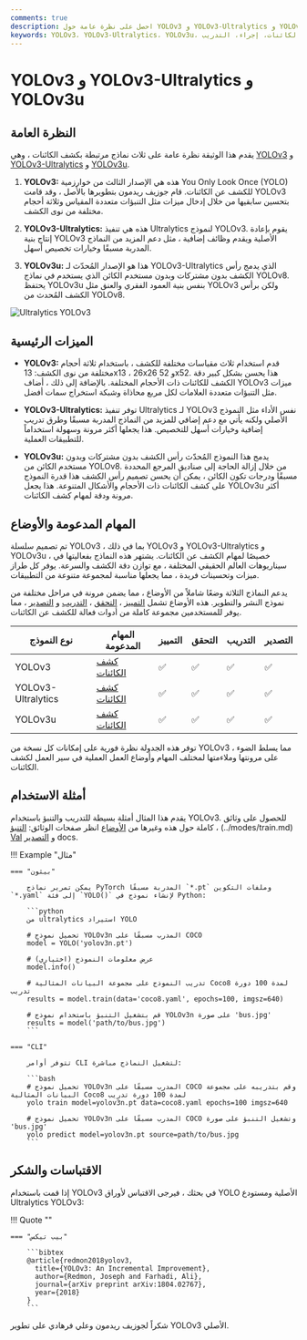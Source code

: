 ```yaml
---
comments: true
description: احصل على نظرة عامة حول YOLOv3 و YOLOv3-Ultralytics و YOLOv3u. تعرف على ميزاتها الرئيسية واستخدامها والمهام المدعومة للكشف عن الكائنات.
keywords: YOLOv3، YOLOv3-Ultralytics، YOLOv3u، الكشف عن الكائنات، إجراء، التدريب، Ultralytics
---
```


# YOLOv3 و YOLOv3-Ultralytics و YOLOv3u

## النظرة العامة

يقدم هذا الوثيقة نظرة عامة على ثلاث نماذج مرتبطة بكشف الكائنات ، وهي [YOLOv3](https://pjreddie.com/darknet/yolo/) و [YOLOv3-Ultralytics](https://github.com/ultralytics/yolov3) و [YOLOv3u](https://github.com/ultralytics/ultralytics).

1. **YOLOv3:** هذه هي الإصدار الثالث من خوارزمية You Only Look Once (YOLO) للكشف عن الكائنات. قام جوزيف ريدمون بتطويرها بالأصل ، وقد قامت YOLOv3 بتحسين سابقيها من خلال إدخال ميزات مثل التنبؤات متعددة المقياس وثلاثة أحجام مختلفة من نوى الكشف.

2. **YOLOv3-Ultralytics:** هذه هي تنفيذ Ultralytics لنموذج YOLOv3. يقوم بإعادة إنتاج بنية YOLOv3 الأصلية ويقدم وظائف إضافية ، مثل دعم المزيد من النماذج المدربة مسبقًا وخيارات تخصيص أسهل.

3. **YOLOv3u:** هذا هو الإصدار المُحدّث لـ YOLOv3-Ultralytics الذي يدمج رأس الكشف بدون مشتركات وبدون مستخدم الكائن الذي يستخدم في نماذج YOLOv8. يحتفظ YOLOv3u بنفس بنية العمود الفقري والعنق مثل YOLOv3 ولكن برأس الكشف المُحدث من YOLOv8.

![Ultralytics YOLOv3](https://raw.githubusercontent.com/ultralytics/assets/main/yolov3/banner-yolov3.png)

## الميزات الرئيسية

- **YOLOv3:** قدم استخدام ثلاث مقياسات مختلفة للكشف ، باستخدام ثلاثة أحجام مختلفة من نوى الكشف: 13x13 ، 26x26 و 52x52. هذا يحسن بشكل كبير دقة الكشف للكائنات ذات الأحجام المختلفة. بالإضافة إلى ذلك ، أضاف YOLOv3 ميزات مثل التنبؤات متعددة العلامات لكل مربع محاذاة وشبكة استخراج سمات أفضل.

- **YOLOv3-Ultralytics:** توفر تنفيذ Ultralytics لـ YOLOv3 نفس الأداء مثل النموذج الأصلي ولكنه يأتي مع دعم إضافي للمزيد من النماذج المدربة مسبقًا وطرق تدريب إضافية وخيارات أسهل للتخصيص. هذا يجعلها أكثر مرونة وسهولة استخداماً للتطبيقات العملية.

- **YOLOv3u:** يدمج هذا النموذج المُحدّث رأس الكشف بدون مشتركات وبدون مستخدم الكائن من YOLOv8. من خلال إزالة الحاجة إلى صناديق المرجع المحددة مسبقًا ودرجات تكون الكائن ، يمكن أن يحسن تصميم رأس الكشف هذا قدرة النموذج على كشف الكائنات ذات الأحجام والأشكال المتنوعة. هذا يجعل YOLOv3u أكثر مرونة ودقة لمهام كشف الكائنات.

## المهام المدعومة والأوضاع

تم تصميم سلسلة YOLOv3 ، بما في ذلك YOLOv3 و YOLOv3-Ultralytics و YOLOv3u ، خصيصًا لمهام الكشف عن الكائنات. يشتهر هذه النماذج بفعاليتها في سيناريوهات العالم الحقيقي المختلفة ، مع توازن دقة الكشف والسرعة. يوفر كل طراز ميزات وتحسينات فريدة ، مما يجعلها مناسبة لمجموعة متنوعة من التطبيقات.

يدعم النماذج الثلاثة وضعًا شاملاً من الأوضاع ، مما يضمن مرونة في مراحل مختلفة من نموذج النشر والتطوير. هذه الأوضاع تشمل [التمييز](../modes/predict.md) ، [التحقق](../modes/val.md) ، [التدريب](../modes/train.md) و [التصدير](../modes/export.md) ، مما يوفر للمستخدمين مجموعة كاملة من أدوات فعالة للكشف عن الكائنات.

| نوع النموذج        | المهام المدعومة                    | التمييز | التحقق | التدريب | التصدير |
|--------------------|------------------------------------|---------|--------|---------|---------|
| YOLOv3             | [كشف الكائنات](../tasks/detect.md) | ✅       | ✅      | ✅       | ✅       |
| YOLOv3-Ultralytics | [كشف الكائنات](../tasks/detect.md) | ✅       | ✅      | ✅       | ✅       |
| YOLOv3u            | [كشف الكائنات](../tasks/detect.md) | ✅       | ✅      | ✅       | ✅       |

توفر هذه الجدولة نظرة فورية على إمكانات كل نسخة من YOLOv3 ، مما يسلط الضوء على مرونتها وملاءمتها لمختلف المهام وأوضاع العمل العملية في سير العمل لكشف الكائنات.

## أمثلة الاستخدام

يقدم هذا المثال أمثلة بسيطة للتدريب والتنبؤ باستخدام YOLOv3. للحصول على وثائق كاملة حول هذه وغيرها من [الأوضاع](../modes/index.md) انظر صفحات الوثائق: [التنبؤ](../modes/predict.md) ، (../modes/train.md) [Val](../modes/val.md) و [التصدير](../modes/export.md) docs.

!!! Example "مثال"

    === "بيثون"

        يمكن تمرير نماذج PyTorch المدربة مسبقًا `*.pt` وملفات التكوين `*.yaml` إلى فئة `YOLO()` لإنشاء نموذج في Python:

        ```python
        من ultralytics استيراد YOLO

        # تحميل نموذج YOLOv3n المدرب مسبقًا على COCO
        model = YOLO('yolov3n.pt')

        # عرض معلومات النموذج (اختياري)
        model.info()

        # تدريب النموذج على مجموعة البيانات المثالية Coco8 لمدة 100 دورة تدريب
        results = model.train(data='coco8.yaml', epochs=100, imgsz=640)

        # قم بتشغيل التنبؤ باستخدام نموذج YOLOv3n على صورة 'bus.jpg'
        results = model('path/to/bus.jpg')
        ```

    === "CLI"

        تتوفر أوامر CLI لتشغيل النماذج مباشرة:

        ```bash
        # تحميل نموذج YOLOv3n المدرب مسبقًا على COCO وقم بتدريبه على مجموعة البيانات المثالية Coco8 لمدة 100 دورة تدريب
        yolo train model=yolov3n.pt data=coco8.yaml epochs=100 imgsz=640

        # تحميل نموذج YOLOv3n المدرب مسبقًا على COCO وتشغيل التنبؤ على صورة 'bus.jpg'
        yolo predict model=yolov3n.pt source=path/to/bus.jpg
        ```

## الاقتباسات والشكر

إذا قمت باستخدام YOLOv3 في بحثك ، فيرجى الاقتباس لأوراق YOLO الأصلية ومستودع Ultralytics YOLOv3:

!!! Quote ""

    === "بيب تيكس"

        ```bibtex
        @article{redmon2018yolov3,
          title={YOLOv3: An Incremental Improvement},
          author={Redmon, Joseph and Farhadi, Ali},
          journal={arXiv preprint arXiv:1804.02767},
          year={2018}
        }
        ```

شكراً لجوزيف ريدمون وعلي فرهادي على تطوير YOLOv3 الأصلي.
